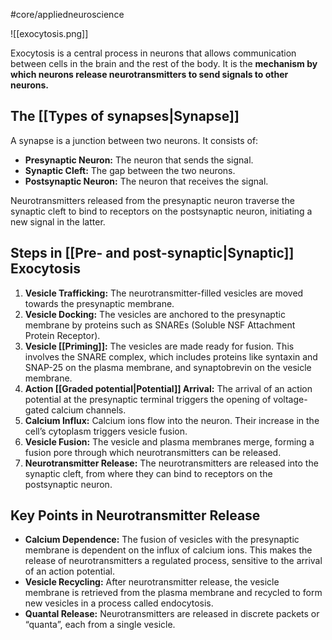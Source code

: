 #core/appliedneuroscience

![[exocytosis.png]]

Exocytosis is a central process in neurons that allows communication between cells in the brain and the rest of the body. It is the **mechanism by which neurons release neurotransmitters to send signals to other neurons.**

## The [[Types of synapses|Synapse]]

A synapse is a junction between two neurons. It consists of:

- **Presynaptic Neuron:** The neuron that sends the signal.
- **Synaptic Cleft:** The gap between the two neurons.
- **Postsynaptic Neuron:** The neuron that receives the signal.

Neurotransmitters released from the presynaptic neuron traverse the synaptic cleft to bind to receptors on the postsynaptic neuron, initiating a new signal in the latter.

## Steps in [[Pre- and post-synaptic|Synaptic]] Exocytosis

1. **Vesicle Trafficking:** The neurotransmitter-filled vesicles are moved towards the presynaptic membrane.
2. **Vesicle Docking:** The vesicles are anchored to the presynaptic membrane by proteins such as SNAREs (Soluble NSF Attachment Protein Receptor).
3. **Vesicle [[Priming]]:** The vesicles are made ready for fusion. This involves the SNARE complex, which includes proteins like syntaxin and SNAP-25 on the plasma membrane, and synaptobrevin on the vesicle membrane.
4. **Action [[Graded potential|Potential]] Arrival:** The arrival of an action potential at the presynaptic terminal triggers the opening of voltage-gated calcium channels.
5. **Calcium Influx:** Calcium ions flow into the neuron. Their increase in the cell’s cytoplasm triggers vesicle fusion.
6. **Vesicle Fusion:** The vesicle and plasma membranes merge, forming a fusion pore through which neurotransmitters can be released.
7. **Neurotransmitter Release:** The neurotransmitters are released into the synaptic cleft, from where they can bind to receptors on the postsynaptic neuron.

## Key Points in Neurotransmitter Release

- **Calcium Dependence:** The fusion of vesicles with the presynaptic membrane is dependent on the influx of calcium ions. This makes the release of neurotransmitters a regulated process, sensitive to the arrival of an action potential.
- **Vesicle Recycling:** After neurotransmitter release, the vesicle membrane is retrieved from the plasma membrane and recycled to form new vesicles in a process called endocytosis.
- **Quantal Release:** Neurotransmitters are released in discrete packets or “quanta”, each from a single vesicle.
